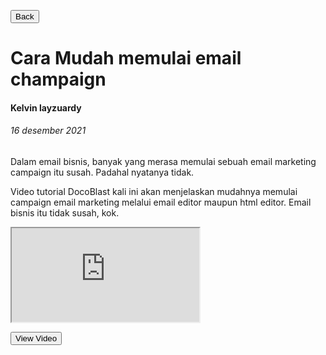 [<button>Back</button>](news.html)

# Cara Mudah memulai email champaign

#### Kelvin layzuardy

###### 16 desember 2021

Dalam email bisnis, banyak yang merasa memulai sebuah email marketing campaign itu susah. Padahal nyatanya tidak.

Video tutorial DocoBlast kali ini akan menjelaskan mudahnya memulai campaign email marketing melalui email editor maupun html editor. Email bisnis itu tidak susah, kok.

<iframe src="https://youtu.be/fFuwXg31QHk" ></iframe>

[<button>View Video</button>](https://youtu.be/fFuwXg31QHk)
